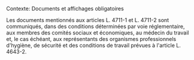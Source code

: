 Contexte: Documents et affichages obligatoires

Les documents mentionnés aux articles L. 4711-1 et L. 4711-2 sont communiqués, dans des conditions déterminées par voie réglementaire, aux membres des comités sociaux et économiques, au médecin du travail et, le cas échéant, aux représentants des organismes professionnels d'hygiène, de sécurité et des conditions de travail prévues à l'article L. 4643-2.
